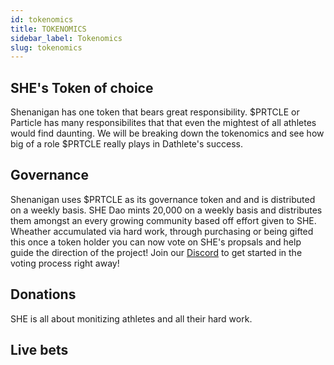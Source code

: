 ```yaml
---
id: tokenomics
title: TOKENOMICS
sidebar_label: Tokenomics
slug: tokenomics
---
```


## SHE's Token of choice
Shenanigan has one token that bears great responsibility. $PRTCLE or Particle has many responsibilites that that even the mightest of all athletes would find daunting. We will be breaking down the tokenomics and see how big of a role $PRTCLE really plays in Dathlete's success.

## Governance
Shenanigan uses $PRTCLE as its governance token and and is distributed on a weekly basis. SHE Dao mints 20,000 on a weekly basis and distributes them amongst an every growing community based off effort given to SHE. Wheather accumulated via hard work, through purchasing or being gifted this once a token holder you can now vote on SHE's propsals and help guide the direction of the project! Join our [Discord](https://discord.gg/qkwdK9Wk6f) to get started in the voting process right away!


## Donations
SHE is all about monitizing athletes and all their hard work.


## Live bets